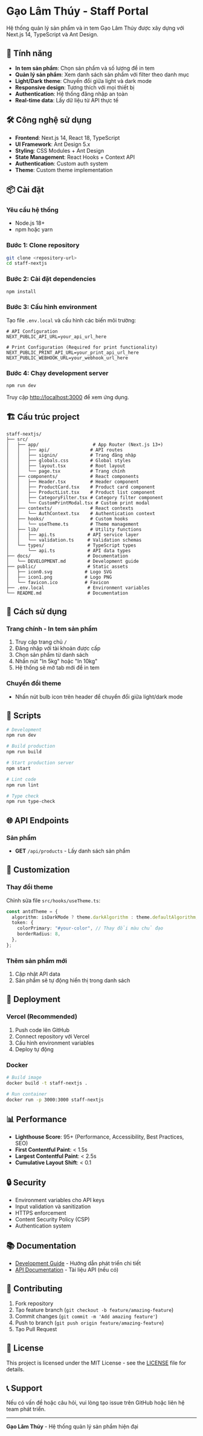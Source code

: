 # Gạo Lâm Thúy - Staff Portal

Hệ thống quản lý sản phẩm và in tem Gạo Lâm Thúy được xây dựng với Next.js 14, TypeScript và Ant Design.

## 🚀 Tính năng

- **In tem sản phẩm**: Chọn sản phẩm và số lượng để in tem
- **Quản lý sản phẩm**: Xem danh sách sản phẩm với filter theo danh mục
- **Light/Dark theme**: Chuyển đổi giữa light và dark mode
- **Responsive design**: Tương thích với mọi thiết bị
- **Authentication**: Hệ thống đăng nhập an toàn
- **Real-time data**: Lấy dữ liệu từ API thực tế

## 🛠️ Công nghệ sử dụng

- **Frontend**: Next.js 14, React 18, TypeScript
- **UI Framework**: Ant Design 5.x
- **Styling**: CSS Modules + Ant Design
- **State Management**: React Hooks + Context API
- **Authentication**: Custom auth system
- **Theme**: Custom theme implementation

## 📦 Cài đặt

### Yêu cầu hệ thống

- Node.js 18+
- npm hoặc yarn

### Bước 1: Clone repository

```bash
git clone <repository-url>
cd staff-nextjs
```

### Bước 2: Cài đặt dependencies

```bash
npm install
```

### Bước 3: Cấu hình environment

Tạo file `.env.local` và cấu hình các biến môi trường:

```env
# API Configuration
NEXT_PUBLIC_API_URL=your_api_url_here

# Print Configuration (Required for print functionality)
NEXT_PUBLIC_PRINT_API_URL=your_print_api_url_here
NEXT_PUBLIC_WEBHOOK_URL=your_webhook_url_here
```

### Bước 4: Chạy development server

```bash
npm run dev
```

Truy cập [http://localhost:3000](http://localhost:3000) để xem ứng dụng.

## 🏗️ Cấu trúc project

```
staff-nextjs/
├── src/
│   ├── app/                    # App Router (Next.js 13+)
│   │   ├── api/               # API routes
│   │   ├── signin/            # Trang đăng nhập
│   │   ├── globals.css        # Global styles
│   │   ├── layout.tsx         # Root layout
│   │   └── page.tsx           # Trang chính
│   ├── components/            # React components
│   │   ├── Header.tsx         # Header component
│   │   ├── ProductCard.tsx    # Product card component
│   │   ├── ProductList.tsx    # Product list component
│   │   ├── CategoryFilter.tsx # Category filter component
│   │   └── CustomPrintModal.tsx # Custom print modal
│   ├── contexts/              # React contexts
│   │   └── AuthContext.tsx    # Authentication context
│   ├── hooks/                 # Custom hooks
│   │   └── useTheme.ts        # Theme management
│   ├── lib/                   # Utility functions
│   │   ├── api.ts            # API service layer
│   │   └── validation.ts     # Validation schemas
│   └── types/                # TypeScript types
│       └── api.ts            # API data types
├── docs/                     # Documentation
│   └── DEVELOPMENT.md        # Development guide
├── public/                   # Static assets
│   ├── icon0.svg            # Logo SVG
│   ├── icon1.png            # Logo PNG
│   └── favicon.ico          # Favicon
├── .env.local                # Environment variables
└── README.md                 # Documentation
```

## 📱 Cách sử dụng

### Trang chính - In tem sản phẩm

1. Truy cập trang chủ `/`
2. Đăng nhập với tài khoản được cấp
3. Chọn sản phẩm từ danh sách
4. Nhấn nút "In 5kg" hoặc "In 10kg"
5. Hệ thống sẽ mở tab mới để in tem

### Chuyển đổi theme

- Nhấn nút bulb icon trên header để chuyển đổi giữa light/dark mode

## 🔧 Scripts

```bash
# Development
npm run dev

# Build production
npm run build

# Start production server
npm start

# Lint code
npm run lint

# Type check
npm run type-check
```

## 🌐 API Endpoints

### Sản phẩm

- **GET** `/api/products` - Lấy danh sách sản phẩm

## 🎨 Customization

### Thay đổi theme

Chỉnh sửa file `src/hooks/useTheme.ts`:

```typescript
const antdTheme = {
  algorithm: isDarkMode ? theme.darkAlgorithm : theme.defaultAlgorithm,
  token: {
    colorPrimary: "#your-color", // Thay đổi màu chủ đạo
    borderRadius: 8,
  },
};
```

### Thêm sản phẩm mới

1. Cập nhật API data
2. Sản phẩm sẽ tự động hiển thị trong danh sách

## 🚀 Deployment

### Vercel (Recommended)

1. Push code lên GitHub
2. Connect repository với Vercel
3. Cấu hình environment variables
4. Deploy tự động

### Docker

```bash
# Build image
docker build -t staff-nextjs .

# Run container
docker run -p 3000:3000 staff-nextjs
```

## 📊 Performance

- **Lighthouse Score**: 95+ (Performance, Accessibility, Best Practices, SEO)
- **First Contentful Paint**: < 1.5s
- **Largest Contentful Paint**: < 2.5s
- **Cumulative Layout Shift**: < 0.1

## 🔒 Security

- Environment variables cho API keys
- Input validation và sanitization
- HTTPS enforcement
- Content Security Policy (CSP)
- Authentication system

## 📚 Documentation

- [Development Guide](./docs/DEVELOPMENT.md) - Hướng dẫn phát triển chi tiết
- [API Documentation](./docs/API.md) - Tài liệu API (nếu có)

## 🤝 Contributing

1. Fork repository
2. Tạo feature branch (`git checkout -b feature/amazing-feature`)
3. Commit changes (`git commit -m 'Add amazing feature'`)
4. Push to branch (`git push origin feature/amazing-feature`)
5. Tạo Pull Request

## 📄 License

This project is licensed under the MIT License - see the [LICENSE](LICENSE) file for details.

## 📞 Support

Nếu có vấn đề hoặc câu hỏi, vui lòng tạo issue trên GitHub hoặc liên hệ team phát triển.

---

**Gạo Lâm Thúy** - Hệ thống quản lý sản phẩm hiện đại
